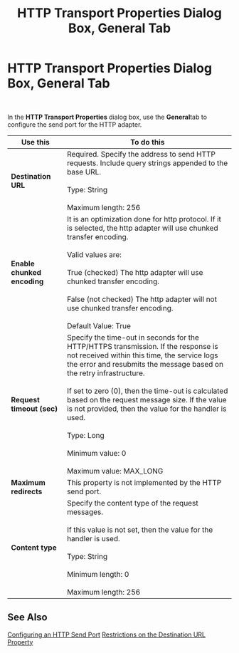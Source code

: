 ﻿---
title: HTTP Transport Properties Dialog Box, General Tab
TOCTitle: HTTP Transport Properties Dialog Box, General Tab
ms:assetid: bfec6b41-c556-4f10-9d42-0815b655f686
ms:mtpsurl: https://msdn.microsoft.com/library/Aa578430(v=BTS.80)
ms:contentKeyID: 51530922
ms.date: 08/30/2017
mtps_version: v=BTS.80
f1_keywords:
- bts10.adaptors.http.transport.general
---

# HTTP Transport Properties Dialog Box, General Tab

 

In the **HTTP Transport Properties** dialog box, use the **General**tab to configure the send port for the HTTP adapter.

<table>
<thead>
<tr class="header">
<th>Use this</th>
<th>To do this</th>
</tr>
</thead>
<tbody>
<tr class="odd">
<td><strong>Destination URL</strong></td>
<td>Required. Specify the address to send HTTP requests. Include query strings appended to the base URL.<br />
<br />
Type: String<br />
<br />
Maximum length: 256</td>
</tr>
<tr class="even">
<td><strong>Enable chunked encoding</strong></td>
<td>It is an optimization done for http protocol. If it is selected, the http adapter will use chunked transfer encoding.<br />
<br />
Valid values are:<br />
<br />
True (checked) The http adapter will use chunked transfer encoding.<br />
<br />
False (not checked) The http adapter will not use chunked transfer encoding.<br />
<br />
Default Value: True</td>
</tr>
<tr class="odd">
<td><strong>Request timeout (sec)</strong></td>
<td>Specify the time-out in seconds for the HTTP/HTTPS transmission. If the response is not received within this time, the service logs the error and resubmits the message based on the retry infrastructure.<br />
<br />
If set to zero (0), then the time-out is calculated based on the request message size. If the value is not provided, then the value for the handler is used.<br />
<br />
Type: Long<br />
<br />
Minimum value: 0<br />
<br />
Maximum value: MAX_LONG</td>
</tr>
<tr class="even">
<td><strong>Maximum redirects</strong></td>
<td>This property is not implemented by the HTTP send port.</td>
</tr>
<tr class="odd">
<td><strong>Content type</strong></td>
<td>Specify the content type of the request messages.<br />
<br />
If this value is not set, then the value for the handler is used.<br />
<br />
Type: String<br />
<br />
Minimum length: 0<br />
<br />
Maximum length: 256</td>
</tr>
</tbody>
</table>


## See Also

[Configuring an HTTP Send Port](https://msdn.microsoft.com/library/aa577941\(v=bts.80\))  
[Restrictions on the Destination URL Property](https://msdn.microsoft.com/library/aa577471\(v=bts.80\))

